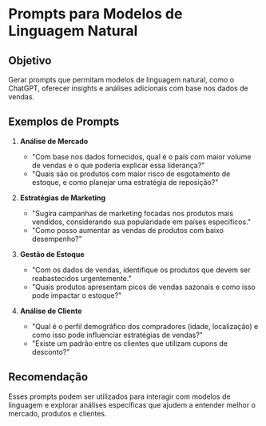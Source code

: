 # Prompts para Modelos de Linguagem Natural

## Objetivo
Gerar prompts que permitam modelos de linguagem natural, como o ChatGPT, oferecer insights e análises adicionais com base nos dados de vendas.

## Exemplos de Prompts

1. **Análise de Mercado**
   - "Com base nos dados fornecidos, qual é o país com maior volume de vendas e o que poderia explicar essa liderança?"
   - "Quais são os produtos com maior risco de esgotamento de estoque, e como planejar uma estratégia de reposição?"

2. **Estratégias de Marketing**
   - "Sugira campanhas de marketing focadas nos produtos mais vendidos, considerando sua popularidade em países específicos."
   - "Como posso aumentar as vendas de produtos com baixo desempenho?"

3. **Gestão de Estoque**
   - "Com os dados de vendas, identifique os produtos que devem ser reabastecidos urgentemente."
   - "Quais produtos apresentam picos de vendas sazonais e como isso pode impactar o estoque?"

4. **Análise de Cliente**
   - "Qual é o perfil demográfico dos compradores (idade, localização) e como isso pode influenciar estratégias de vendas?"
   - "Existe um padrão entre os clientes que utilizam cupons de desconto?"

## Recomendação
Esses prompts podem ser utilizados para interagir com modelos de linguagem e explorar análises específicas que ajudem a entender melhor o mercado, produtos e clientes.

